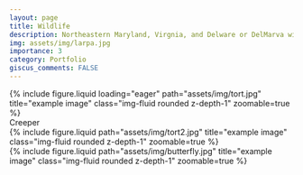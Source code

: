 ```yaml
---
layout: page
title: Wildlife
description: Northeastern Maryland, Virgnia, and Delware or DelMarva wildlife
img: assets/img/larpa.jpg 
importance: 3
category: Portfolio
giscus_comments: FALSE
---
```


<div class="row">
    <div class="col-sm mt-3 mt-md-0">
        {% include figure.liquid loading="eager" path="assets/img/tort.jpg" title="example image" class="img-fluid rounded z-depth-1" zoomable=true %}
    </div>
</div>
<div class="caption">
    Creeper
</div>
<div class="row justify-content-sm-center">
    <div class="col-sm-8 mt-3 mt-md-0">
        {% include figure.liquid path="assets/img/tort2.jpg" title="example image" class="img-fluid rounded z-depth-1" zoomable=true %}
    </div>
    <div class="col-sm-4 mt-3 mt-md-0">
        {% include figure.liquid path="assets/img/butterfly.jpg" title="example image" class="img-fluid rounded z-depth-1" zoomable=true %}
    </div>
</div>

